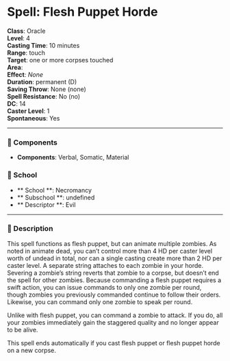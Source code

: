 
# Spell: Flesh Puppet Horde
**Class**: Oracle  
**Level**: 4  
**Casting Time**: 10 minutes  
**Range**: touch  
**Target**: one or more corpses touched  
**Area**:   
**Effect**: _None_  
**Duration**: permanent (D)  
**Saving Throw**: None (none)  
**Spell Resistance**: No (no)  
**DC**: 14  
**Caster Level**: 1  
**Spontaneous**: Yes

---

### 🔮 Components
- **Components**: Verbal, Somatic, Material

### 🏫 School
- ** School **: Necromancy
- ** Subschool **: undefined
- ** Descriptor **: Evil
---

### 📜 Description
This spell functions as flesh puppet, but can animate multiple zombies. As noted in animate dead, you can’t control more than 4 HD per caster level worth of undead in total, nor can a single casting create more than 2 HD per caster level. A separate string attaches to each zombie in your horde. Severing a zombie’s string reverts that zombie to a corpse, but doesn’t end the spell for other zombies. Because commanding a flesh puppet requires a swift action, you can issue commands to only one zombie per round, though zombies you previously commanded continue to follow their orders. Likewise, you can command only one zombie to speak per round.

Unlike with flesh puppet, you can command a zombie to attack. If you do, all your zombies immediately gain the staggered quality and no longer appear to be alive.

This spell ends automatically if you cast flesh puppet or flesh puppet horde on a new corpse.
